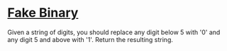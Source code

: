 # [Fake Binary]()

Given a string of digits, you should replace any digit below 5 with '0' and any digit 5 and above with '1'. Return the resulting string.
